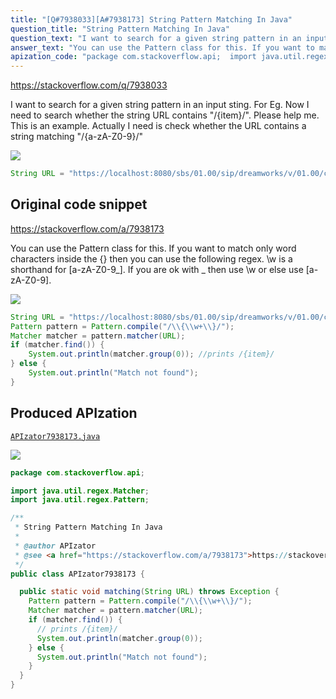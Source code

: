```yaml
---
title: "[Q#7938033][A#7938173] String Pattern Matching In Java"
question_title: "String Pattern Matching In Java"
question_text: "I want to search for a given string pattern in an input sting. For Eg. Now I need to search whether the string URL contains \"/{item}/\". Please help me. This is an example. Actually I need is check whether the URL contains a string matching \"/{a-zA-Z0-9}/\""
answer_text: "You can use the Pattern class for this. If you want to match only word characters inside the {} then you can use the following regex. \\w is a shorthand for [a-zA-Z0-9_]. If you are ok with _ then use \\w or else use [a-zA-Z0-9]."
apization_code: "package com.stackoverflow.api;  import java.util.regex.Matcher; import java.util.regex.Pattern;  /**  * String Pattern Matching In Java  *  * @author APIzator  * @see <a href=\"https://stackoverflow.com/a/7938173\">https://stackoverflow.com/a/7938173</a>  */ public class APIzator7938173 {    public static void matching(String URL) throws Exception {     Pattern pattern = Pattern.compile(\"/\\\\{\\\\w+\\\\}/\");     Matcher matcher = pattern.matcher(URL);     if (matcher.find()) {       // prints /{item}/       System.out.println(matcher.group(0));     } else {       System.out.println(\"Match not found\");     }   } }"
---
```


https://stackoverflow.com/q/7938033

I want to search for a given string pattern in an input sting.
For Eg.
Now I need to search whether the string URL contains &quot;/{item}/&quot;. Please help me.
This is an example. Actually I need is check whether the URL contains a string matching &quot;/{a-zA-Z0-9}/&quot;


<div class="code-logo"><img src="/stackoverflow.png" /></div>

```java
String URL = "https://localhost:8080/sbs/01.00/sip/dreamworks/v/01.00/cui/print/$fwVer/{$fwVer}/$lang/en/$model/{$model}/$region/us/$imageBg/{$imageBg}/$imageH/{$imageH}/$imageSz/{$imageSz}/$imageW/{$imageW}/movie/Kung_Fu_Panda_two/categories/3D_Pix/item/{item}/_back/2?$uniqueID={$uniqueID}"
```


## Original code snippet

https://stackoverflow.com/a/7938173

You can use the Pattern class for this. If you want to match only word characters inside the {} then you can use the following regex. \w is a shorthand for [a-zA-Z0-9_]. If you are ok with _ then use \w or else use [a-zA-Z0-9].

<div class="code-logo"><img src="/stackoverflow.png" /></div>

```java
String URL = "https://localhost:8080/sbs/01.00/sip/dreamworks/v/01.00/cui/print/$fwVer/{$fwVer}/$lang/en/$model/{$model}/$region/us/$imageBg/{$imageBg}/$imageH/{$imageH}/$imageSz/{$imageSz}/$imageW/{$imageW}/movie/Kung_Fu_Panda_two/categories/3D_Pix/item/{item}/_back/2?$uniqueID={$uniqueID}";
Pattern pattern = Pattern.compile("/\\{\\w+\\}/");
Matcher matcher = pattern.matcher(URL);
if (matcher.find()) {
    System.out.println(matcher.group(0)); //prints /{item}/
} else {
    System.out.println("Match not found");
}
```

## Produced APIzation

[`APIzator7938173.java`](https://github.com/pasqualesalza/apization-temp-data/raw/master/search/APIzator7938173.java)

<div class="code-logo"><img src="/apizator.png" /></div>

```java
package com.stackoverflow.api;

import java.util.regex.Matcher;
import java.util.regex.Pattern;

/**
 * String Pattern Matching In Java
 *
 * @author APIzator
 * @see <a href="https://stackoverflow.com/a/7938173">https://stackoverflow.com/a/7938173</a>
 */
public class APIzator7938173 {

  public static void matching(String URL) throws Exception {
    Pattern pattern = Pattern.compile("/\\{\\w+\\}/");
    Matcher matcher = pattern.matcher(URL);
    if (matcher.find()) {
      // prints /{item}/
      System.out.println(matcher.group(0));
    } else {
      System.out.println("Match not found");
    }
  }
}

```